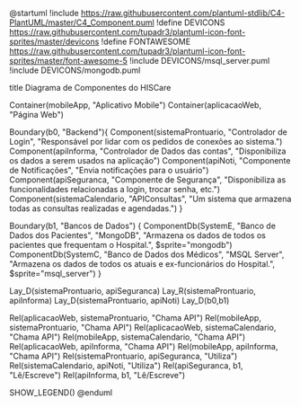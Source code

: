 @startuml
!include https://raw.githubusercontent.com/plantuml-stdlib/C4-PlantUML/master/C4_Component.puml
!define DEVICONS https://raw.githubusercontent.com/tupadr3/plantuml-icon-font-sprites/master/devicons
!define FONTAWESOME https://raw.githubusercontent.com/tupadr3/plantuml-icon-font-sprites/master/font-awesome-5
!include DEVICONS/msql_server.puml
!include DEVICONS/mongodb.puml


title Diagrama de Componentes do HISCare

Container(mobileApp, "Aplicativo Mobile")
Container(aplicacaoWeb, "Página Web")

Boundary(b0, "Backend"){
    Component(sistemaProntuario, "Controlador de Login", "Responsável por lidar com os pedidos de conexões ao sistema.")
    Component(apiInforma, "Controlador de Dados das contas", "Disponibiliza os dados a serem usados na aplicação")
    Component(apiNoti, "Componente de Notificações", "Envia notificações para o usuário")
    Component(apiSeguranca, "Componente de Segurança", "Disponibiliza as funcionalidades relacionadas a login, trocar senha, etc.")
    Component(sistemaCalendario, "APIConsultas", "Um sistema que armazena todas as consultas realizadas e agendadas.")
}


Boundary(b1, "Bancos de Dados") {
    ComponentDb(SystemE, "Banco de Dados dos Pacientes", "MongoDB", "Armazena os dados de todos os pacientes que frequentam o Hospital.", $sprite="mongodb")
    ComponentDb(SystemC, "Banco de Dados dos Médicos", "MSQL Server", "Armazena os dados de todos os atuais e ex-funcionários do Hospital.", $sprite="msql_server")
}


Lay_D(sistemaProntuario, apiSeguranca)
Lay_R(sistemaProntuario, apiInforma)
Lay_D(sistemaProntuario, apiNoti)
Lay_D(b0,b1)

Rel(aplicacaoWeb, sistemaProntuario, "Chama API")
Rel(mobileApp, sistemaProntuario, "Chama API")
Rel(aplicacaoWeb, sistemaCalendario, "Chama API")
Rel(mobileApp, sistemaCalendario, "Chama API")
Rel(aplicacaoWeb, apiInforma, "Chama API")
Rel(mobileApp, apiInforma, "Chama API")
Rel(sistemaProntuario, apiSeguranca, "Utiliza")
Rel(sistemaCalendario, apiNoti, "Utiliza")
Rel(apiSeguranca, b1, "Lê/Escreve")
Rel(apiInforma, b1, "Lê/Escreve")




SHOW_LEGEND()
@enduml
